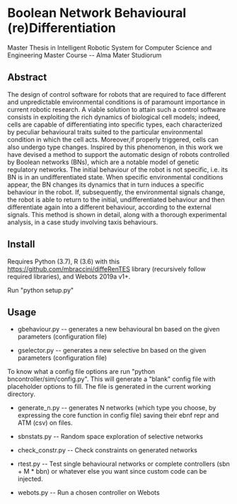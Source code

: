 # Boolean Network Behavioural (re)Differentiation

Master Thesis in Intelligent Robotic System for Computer Science and Engineering Master Course -- Alma Mater Studiorum

## Abstract

The design of control software for robots that are required to face different and unpredictable environmental conditions is of paramount importance in current robotic research. A viable solution to attain such a control software consists in exploiting the rich dynamics of biological cell models; indeed, cells are capable of differentiating into specific types, each characterized by peculiar behavioural traits suited to the particular environmental condition in which the cell acts. Moreover,if properly triggered, cells can also undergo type changes. Inspired by this phenomenon, in this work we have devised a method to support the automatic design of robots controlled by Boolean networks (BNs), which are a notable model of genetic regulatory networks. The initial behaviour of the robot is not specific, i.e. its BN is in an undifferentiated state. When specific environmental conditions appear, the BN changes its dynamics that in turn induces a specific behaviour in the robot. If, subsequently, the environmental signals change, the robot is able to return to the initial, undifferentiated behaviour and then differentiate again into a different behaviour, according to the external signals. This method is shown in detail, along with a thorough experimental analysis, in a case study involving taxis behaviours.

## Install

Requires Python (3.7), R (3.6) with this https://github.com/mbraccini/diffeRenTES library (recursively follow required libraries), and Webots 2019a v1+.

Run "python setup.py"

## Usage

* gbehaviour.py -- generates a new behavioural bn based on the given parameters (configuration file)

* gselector.py -- generates a new selective bn based on the given parameters (configuration file)

To know what a config file options are run "python bncontroller/sim/config.py". This will generate a "blank" config file with placeholder options to fill. The file is generated in the current working directory.

* generate_n.py --  generates N networks (which type you choose, by expressing the core function in config file) saving their ebnf repr and ATM (csv) on files.

* sbnstats.py -- Random space exploration of selective networks

* check_constr.py -- Check constraints on generated networks

* rtest.py -- Test single behavioural networks or complete controllers (sbn + M * bbn) or whatever else you want since custom code can be injected.

* webots.py -- Run a chosen controller on Webots
